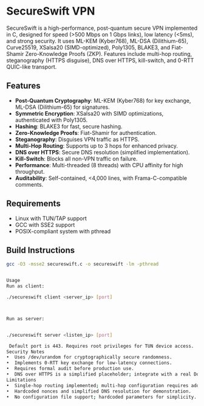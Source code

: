 # SecureSwift VPN

SecureSwift is a high-performance, post-quantum secure VPN implemented in C, designed for speed (>500 Mbps on 1 Gbps links), low latency (<5ms), and strong security. It uses ML-KEM (Kyber768), ML-DSA (Dilithium-65), Curve25519, XSalsa20 (SIMD-optimized), Poly1305, BLAKE3, and Fiat-Shamir Zero-Knowledge Proofs (ZKP). Features include multi-hop routing, steganography (HTTPS disguise), DNS over HTTPS, kill-switch, and 0-RTT QUIC-like transport.

## Features
- **Post-Quantum Cryptography**: ML-KEM (Kyber768) for key exchange, ML-DSA (Dilithium-65) for signatures.
- **Symmetric Encryption**: XSalsa20 with SIMD optimizations, authenticated with Poly1305.
- **Hashing**: BLAKE3 for fast, secure hashing.
- **Zero-Knowledge Proofs**: Fiat-Shamir for authentication.
- **Steganography**: Disguises VPN traffic as HTTPS.
- **Multi-Hop Routing**: Supports up to 3 hops for enhanced privacy.
- **DNS over HTTPS**: Secure DNS resolution (simplified implementation).
- **Kill-Switch**: Blocks all non-VPN traffic on failure.
- **Performance**: Multi-threaded (8 threads) with CPU affinity for high throughput.
- **Auditability**: Self-contained, <4,000 lines, with Frama-C-compatible comments.

## Requirements
- Linux with TUN/TAP support
- GCC with SSE2 support
- POSIX-compliant system with pthread

## Build Instructions
```bash
gcc -O3 -msse2 secureswift.c -o secureswift -lm -pthread


Usage
Run as client:

./secureswift client <server_ip> [port]



Run as server:


./secureswift server <listen_ip> [port]

 Default port is 443. Requires root privileges for TUN device access.
Security Notes
•  Uses /dev/urandom for cryptographically secure randomness.
•  Implements 0-RTT key exchange for low-latency connections.
•  Requires formal audit before production use.
•  DNS over HTTPS is a simplified placeholder; integrate with a real DoH resolver for production.
Limitations
•  Single-hop routing implemented; multi-hop configuration requires additional setup.
•  Hardcoded nonces and simplified DNS resolution for demonstration.
•  No configuration file support; hardcoded parameters for simplicity.
